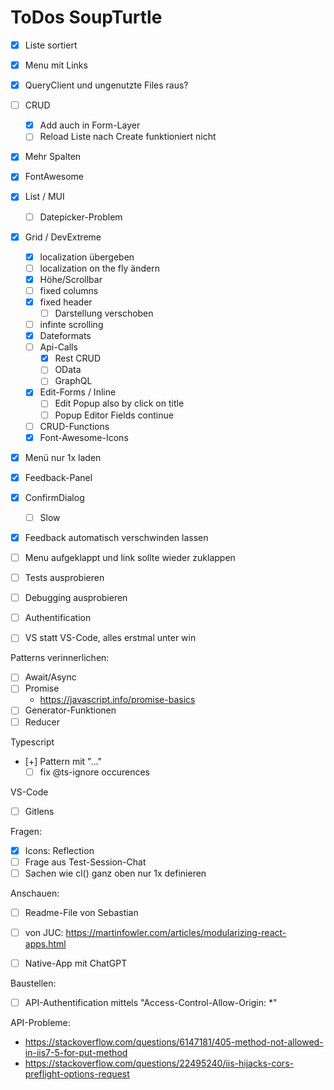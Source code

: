 # ToDos SoupTurtle

- [x] Liste sortiert
- [x] Menu mit Links
- [x] QueryClient und ungenutzte Files raus?
- [ ] CRUD
  - [x] Add auch in Form-Layer
  - [ ] Reload Liste nach Create funktioniert nicht
- [x] Mehr Spalten
- [x] FontAwesome
- [x] List / MUI
  - [ ] Datepicker-Problem
- [x] Grid / DevExtreme
  - [x] localization übergeben
  - [ ] localization on the fly ändern
  - [x] Höhe/Scrollbar
  - [ ] fixed columns
  - [x] fixed header
    - [ ] Darstellung verschoben
  - [ ] infinte scrolling
  - [x] Dateformats
  - [ ] Api-Calls
    - [x] Rest CRUD
    - [ ] OData
    - [ ] GraphQL
  - [x] Edit-Forms / Inline
    - [ ] Edit Popup also by click on title
    - [ ] Popup Editor Fields continue
  - [ ] CRUD-Functions
  - [x] Font-Awesome-Icons
- [x] Menü nur 1x laden
- [x] Feedback-Panel
- [x] ConfirmDialog
  - [ ] Slow
- [x] Feedback automatisch verschwinden lassen
- [ ] Menu aufgeklappt und link sollte wieder zuklappen

- [ ] Tests ausprobieren
- [ ] Debugging ausprobieren
- [ ] Authentification

- [ ] VS statt VS-Code, alles erstmal unter win

Patterns verinnerlichen:

- [ ] Await/Async
- [ ] Promise
  - https://javascript.info/promise-basics
- [ ] Generator-Funktionen
- [ ] Reducer

Typescript
- [+] Pattern mit "..."
  - [ ] fix @ts-ignore occurences

VS-Code
- [ ] Gitlens

Fragen:
- [x] Icons: Reflection
- [ ] Frage aus Test-Session-Chat
- [ ] Sachen wie cl() ganz oben nur 1x definieren

Anschauen:
- [ ] Readme-File von Sebastian
- [ ] von JUC: https://martinfowler.com/articles/modularizing-react-apps.html

- [ ] Native-App mit ChatGPT

Baustellen:

- [ ] API-Authentification mittels "Access-Control-Allow-Origin: *"

API-Probleme:

- https://stackoverflow.com/questions/6147181/405-method-not-allowed-in-iis7-5-for-put-method
- https://stackoverflow.com/questions/22495240/iis-hijacks-cors-preflight-options-request
